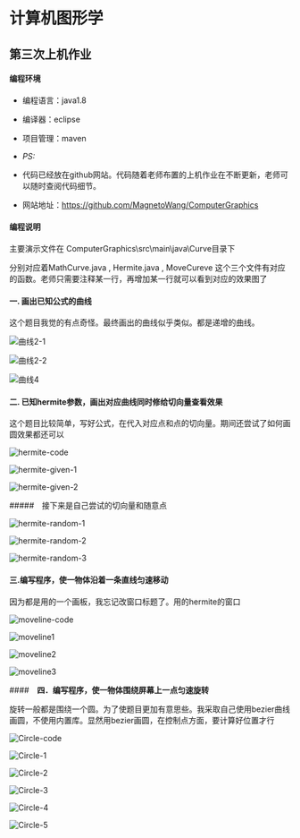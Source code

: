 # 计算机图形学
## 第三次上机作业
#### 编程环境

- 编程语言：java1.8

- 编译器：eclipse

- 项目管理：maven

- *PS:*

  

- 代码已经放在github网站。代码随着老师布置的上机作业在不断更新，老师可以随时查阅代码细节。

- 网站地址：https://github.com/MagnetoWang/ComputerGraphics



#### 编程说明

主要演示文件在 ComputerGraphics\src\main\java\Curve目录下

分别对应着MathCurve.java , Hermite.java , MoveCureve 这个三个文件有对应的函数。老师只需要注释某一行，再增加某一行就可以看到对应的效果图了



#### 一. 画出已知公式的曲线

这个题目我觉的有点奇怪。最终画出的曲线似乎类似。都是递增的曲线。





![曲线2-1](曲线2-1.png)



![曲线2-2](曲线2-2.png)





![曲线4](曲线4.png)




#### 二. 已知hermite参数，画出对应曲线同时修给切向量查看效果

这个题目比较简单，写好公式，在代入对应点和点的切向量。期间还尝试了如何画圆效果都还可以

![hermite-code](hermite-code.png)



![hermite-given-1](hermite-given-1.png)



![hermite-given-2](hermite-given-2.png)





#####　接下来是自己尝试的切向量和随意点

![hermite-random-1](hermite-random-1.png)

![hermite-random-2](hermite-random-2.png)



![hermite-random-3](hermite-random-3.png)





####  三.编写程序，使一物体沿着一条直线匀速移动



因为都是用的一个画板，我忘记改窗口标题了。用的hermite的窗口



![moveline-code](moveline-code.png)



![moveline1](moveline1.png)



![moveline2](moveline2.png)



![moveline3](moveline3.png)



####　**四．编写程序，使一物体围绕屏幕上一点匀速旋转** 

旋转一般都是围绕一个圆。为了使题目更加有意思些。我采取自己使用bezier曲线画圆，不使用内置库。显然用bezier画圆，在控制点方面，要计算好位置才行



![Circle-code](Circle-code.png)



![Circle-1](Circle-1.png)



![Circle-2](Circle-2.png)



![Circle-3](Circle-3.png)



![Circle-4](Circle-4.png)



![Circle-5](Circle-5.png)



